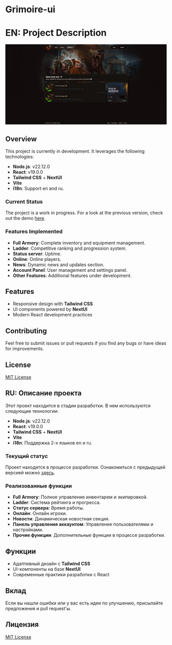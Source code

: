 # Grimoire-ui
# EN: Project Description

![Demo Image](demo.png)

## Overview
This project is currently in development. It leverages the following technologies:

- **Node.js**: v22.12.0
- **React**: v19.0.0
- **Tailwind CSS** + **NextUI**
- **Vite**
- **i18n**: Support en and ru.


### Current Status
The project is a work in progress. For a look at the previous version, check out the demo [here](https://warhoop.su).

### Features Implemented
- **Full Armory**: Complete inventory and equipment management.
- **Ladder**: Competitive ranking and progression system.
- **Status server**: Uptime.
- **Online**: Online players.
- **News**: Dynamic news and updates section.
- **Account Panel**: User management and settings panel.
- **Other Features**: Additional features under development.


## Features
- Responsive design with **Tailwind CSS**
- UI components powered by **NextUI**
- Modern React development practices

## Contributing
Feel free to submit issues or pull requests if you find any bugs or have ideas for improvements.

## License
[MIT License](LICENSE)


## RU: Описание проекта

Этот проект находится в стадии разработки. В нем используются следующие технологии:

- **Node.js**: v22.12.0
- **React**: v19.0.0
- **Tailwind CSS** + **NextUI**
- **Vite**
- **i18n**: Поддержка 2-х языков en и ru.

### Текущий статус
Проект находится в процессе разработки. Ознакомиться с предыдущей версией можно [здесь](https://warhoop.su).

### Реализованные функции
- **Full Armory**: Полное управление инвентарем и экипировкой.
- **Ladder**: Система рейтинга и прогресса.
- **Статус сервера**: Время работы.
- **Онлайн**: Онлайн игроки.
- **Новости**: Динамическая новостная секция.
- **Панель управления аккаунтом**: Управление пользователями и настройками.
- **Прочие функции**: Дополнительные функции в процессе разработки.

## Функции
- Адаптивный дизайн с **Tailwind CSS**
- UI-компоненты на базе **NextUI**
- Современные практики разработки с React

## Вклад
Если вы нашли ошибки или у вас есть идеи по улучшению, присылайте предложения и pull request'ы.

## Лицензия
[MIT License](LICENSE)